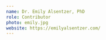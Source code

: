 ```yaml
---
name: Dr. Emily Alsentzer, PhD
role: Contributor
photo: emily.jpg
website: https://emilyalsentzer.com/
---
```


